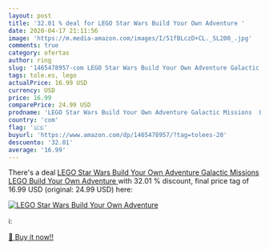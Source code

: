 ```yaml
---
layout: post
title: '32.01 % deal for LEGO Star Wars Build Your Own Adventure '
date: 2020-04-17 21:11:56
image: 'https://m.media-amazon.com/images/I/51fBLczD+CL._SL200_.jpg'
comments: true
category: ofertas
author: ring
slug: '1465478957-com LEGO Star Wars Build Your Own Adventure Galactic Missions...'
tags: tole.es, lego
actualPrice: 16.99 USD
currency: USD
price: 16.99
comparePrice: 24.99 USD
prodname: 'LEGO Star Wars Build Your Own Adventure Galactic Missions  LEGO Build Your Own Adventure '
country: 'com'
flag: '🇺🇸'
buyurl: 'https://www.amazon.com/dp/1465478957/?tag=tolees-20'
descuento: '32.01'
average: '16.99'
---
```


There's a deal [LEGO Star Wars Build Your Own Adventure Galactic Missions  LEGO Build Your Own Adventure ](https://www.amazon.com/dp/1465478957/?tag=tolees-20)  with  32.01 % discount, final price tag of  16.99 USD (original: 24.99 USD) here:

[![LEGO Star Wars Build Your Own Adventure ](https://m.media-amazon.com/images/I/51fBLczD+CL._SL200_.jpg)](https://www.amazon.com/dp/1465478957/?tag=tolees-20)

ℹ️:


[🛒 Buy it now!!](https://www.amazon.com/dp/1465478957/?tag=tolees-20)
